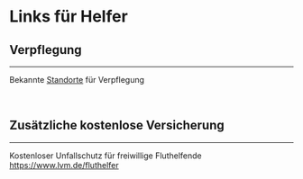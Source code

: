 # Links für Helfer

## Verpflegung
---
Bekannte [Standorte](catering.md) für Verpflegung

<br/>

## Zusätzliche kostenlose Versicherung
---
Kostenloser Unfallschutz für freiwillige Fluthelfende  
https://www.lvm.de/fluthelfer
